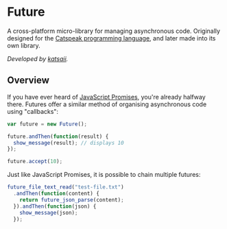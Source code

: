 # Future

A cross-platform micro-library for managing asynchronous code. Originally
designed for the [Catspeak programming language](https://github.com/NuxiiGit/catspeak-lang),
and later made into its own library.

_Developed by
[katsaii](https://www.katsaii.com/)._

## Overview

If you have ever heard of [JavaScript Promises](https://developer.mozilla.org/en-US/docs/Web/JavaScript/Reference/Global_Objects/Promise),
you're already halfway there. Futures offer a similar method of organising
asynchronous code using "callbacks":
```js
var future = new Future();

future.andThen(function(result) {
  show_message(result); // displays 10
});

future.accept(10);
```

Just like JavaScript Promises, it is possible to chain multiple futures:
```js
future_file_text_read("test-file.txt")
  .andThen(function(content) {
    return future_json_parse(content);
  }).andThen(function(json) {
    show_message(json);
  });
```